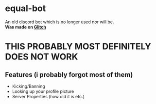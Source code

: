 # equal-bot
An old discord bot which is no longer used nor will be.\
**Was made on [Glitch](https://glitch.com)**

# THIS PROBABLY MOST DEFINITELY DOES NOT WORK

## Features (i probably forgot most of them)
- Kicking/Banning
- Looking up your profile picture
- Server Properties (how old it is etc.)
